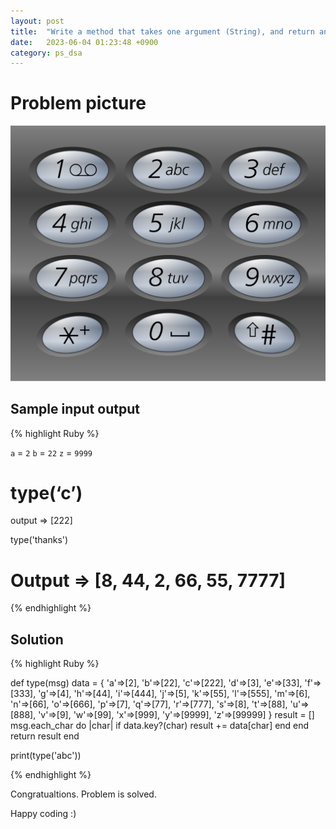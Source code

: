 ```yaml
---
layout: post
title:  "Write a method that takes one argument (String), and return an Array of sequence of number need to type the String with cell phone keypad."
date:   2023-06-04 01:23:48 +0900
category: ps_dsa
---
```


# Problem picture
![Keypad](/ps_dsa/assets/images/keypad.png)

## Sample input output
{% highlight Ruby %}

`a` = `2`
`b` = `22`
`z` = `9999`

# type(‘c’)
output => [222]

type('thanks')
# Output => [8, 44, 2, 66, 55, 7777]

{% endhighlight %}

## Solution

{% highlight Ruby %}

def type(msg)
  data = {
    'a'=>[2],
    'b'=>[22],
    'c'=>[222],
    'd'=>[3],
    'e'=>[33],
    'f'=>[333],
    'g'=>[4],
    'h'=>[44],
    'i'=>[444],
    'j'=>[5], 
    'k'=>[55],
    'l'=>[555],
    'm'=>[6],
    'n'=>[66],
    'o'=>[666],
    'p'=>[7],
    'q'=>[77],
    'r'=>[777],
    's'=>[8],
    't'=>[88],
    'u'=>[888],
    'v'=>[9],
    'w'=>[99],
    'x'=>[999],
    'y'=>[9999],
    'z'=>[99999]
  }
  result = []
  msg.each_char do |char|
    if data.key?(char)
      result += data[char]
    end
  end
  return result
end

print(type('abc'))

{% endhighlight %}


Congratualtions. Problem is solved.

Happy coding :)


